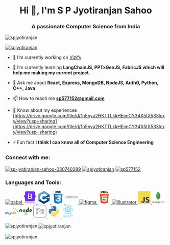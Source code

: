 <h1 align="center">Hi 👋, I'm S P Jyotiranjan Sahoo</h1>
<h3 align="center">A passionate Computer Science from India</h3>

<p align="left"> <img src="https://komarev.com/ghpvc/?username=spjyotiranjan&label=Profile%20views&color=0e75b6&style=flat" alt="spjyotiranjan" /> </p>

<p align="left"> <a href="https://github.com/ryo-ma/github-profile-trophy"><img src="https://github-profile-trophy.vercel.app/?username=spjyotiranjan" alt="spjyotiranjan" /></a> </p>

- 🔭 I’m currently working on [Vizify](https://github.com/kalviumcommunity/S54_JyotiranjanSahoo_Capstone_Vizify)

- 🌱 I’m currently learning **LangChainJS, PPTxGenJS, FabricJS which will help me making my current project.**

- 💬 Ask me about **React, Express, MongoDB, NodeJS, Auth0, Python, C++, Java**

- 📫 How to reach me **sp577152@gmail.com**

- 📄 Know about my experiences [https://drive.google.com/file/d/1h5nya2HKTTLkkHEimCY34X5tX533lcxy/view?usp=sharing](https://drive.google.com/file/d/1h5nya2HKTTLkkHEimCY34X5tX533lcxy/view?usp=sharing)

- ⚡ Fun fact **I think I can know all of Computer Science Engineering**

<h3 align="left">Connect with me:</h3>
<p align="left">
<a href="https://linkedin.com/in/sp-jyotiranjan-sahoo-030740289" target="blank"><img align="center" src="https://raw.githubusercontent.com/rahuldkjain/github-profile-readme-generator/master/src/images/icons/Social/linked-in-alt.svg" alt="sp-jyotiranjan-sahoo-030740289" height="30" width="40" /></a>
<a href="https://instagram.com/spjyotiranjan" target="blank"><img align="center" src="https://raw.githubusercontent.com/rahuldkjain/github-profile-readme-generator/master/src/images/icons/Social/instagram.svg" alt="spjyotiranjan" height="30" width="40" /></a>
<a href="https://www.hackerrank.com/sp577152" target="blank"><img align="center" src="https://raw.githubusercontent.com/rahuldkjain/github-profile-readme-generator/master/src/images/icons/Social/hackerrank.svg" alt="sp577152" height="30" width="40" /></a>
</p>

<h3 align="left">Languages and Tools:</h3>
<p align="left"> <a href="https://babeljs.io/" target="_blank" rel="noreferrer"> <img src="https://www.vectorlogo.zone/logos/babeljs/babeljs-icon.svg" alt="babel" width="40" height="40"/> </a> <a href="https://getbootstrap.com" target="_blank" rel="noreferrer"> <img src="https://raw.githubusercontent.com/devicons/devicon/master/icons/bootstrap/bootstrap-plain-wordmark.svg" alt="bootstrap" width="40" height="40"/> </a> <a href="https://www.w3schools.com/cpp/" target="_blank" rel="noreferrer"> <img src="https://raw.githubusercontent.com/devicons/devicon/master/icons/cplusplus/cplusplus-original.svg" alt="cplusplus" width="40" height="40"/> </a> <a href="https://www.w3schools.com/css/" target="_blank" rel="noreferrer"> <img src="https://raw.githubusercontent.com/devicons/devicon/master/icons/css3/css3-original-wordmark.svg" alt="css3" width="40" height="40"/> </a> <a href="https://expressjs.com" target="_blank" rel="noreferrer"> <img src="https://raw.githubusercontent.com/devicons/devicon/master/icons/express/express-original-wordmark.svg" alt="express" width="40" height="40"/> </a> <a href="https://www.figma.com/" target="_blank" rel="noreferrer"> <img src="https://www.vectorlogo.zone/logos/figma/figma-icon.svg" alt="figma" width="40" height="40"/> </a> <a href="https://www.w3.org/html/" target="_blank" rel="noreferrer"> <img src="https://raw.githubusercontent.com/devicons/devicon/master/icons/html5/html5-original-wordmark.svg" alt="html5" width="40" height="40"/> </a> <a href="https://www.adobe.com/in/products/illustrator.html" target="_blank" rel="noreferrer"> <img src="https://www.vectorlogo.zone/logos/adobe_illustrator/adobe_illustrator-icon.svg" alt="illustrator" width="40" height="40"/> </a> <a href="https://developer.mozilla.org/en-US/docs/Web/JavaScript" target="_blank" rel="noreferrer"> <img src="https://raw.githubusercontent.com/devicons/devicon/master/icons/javascript/javascript-original.svg" alt="javascript" width="40" height="40"/> </a> <a href="https://www.mongodb.com/" target="_blank" rel="noreferrer"> <img src="https://raw.githubusercontent.com/devicons/devicon/master/icons/mongodb/mongodb-original-wordmark.svg" alt="mongodb" width="40" height="40"/> </a> <a href="https://www.mysql.com/" target="_blank" rel="noreferrer"> <img src="https://raw.githubusercontent.com/devicons/devicon/master/icons/mysql/mysql-original-wordmark.svg" alt="mysql" width="40" height="40"/> </a> <a href="https://nodejs.org" target="_blank" rel="noreferrer"> <img src="https://raw.githubusercontent.com/devicons/devicon/master/icons/nodejs/nodejs-original-wordmark.svg" alt="nodejs" width="40" height="40"/> </a> <a href="https://www.photoshop.com/en" target="_blank" rel="noreferrer"> <img src="https://raw.githubusercontent.com/devicons/devicon/master/icons/photoshop/photoshop-line.svg" alt="photoshop" width="40" height="40"/> </a> <a href="https://www.python.org" target="_blank" rel="noreferrer"> <img src="https://raw.githubusercontent.com/devicons/devicon/master/icons/python/python-original.svg" alt="python" width="40" height="40"/> </a> <a href="https://reactjs.org/" target="_blank" rel="noreferrer"> <img src="https://raw.githubusercontent.com/devicons/devicon/master/icons/react/react-original-wordmark.svg" alt="react" width="40" height="40"/> </a> </p>

<p><img align="left" src="https://github-readme-stats.vercel.app/api/top-langs?username=spjyotiranjan&show_icons=true&locale=en&layout=compact" alt="spjyotiranjan" /></p>

<p>&nbsp;<img align="center" src="https://github-readme-stats.vercel.app/api?username=spjyotiranjan&show_icons=true&locale=en" alt="spjyotiranjan" /></p>

<p><img align="center" src="https://github-readme-streak-stats.herokuapp.com/?user=spjyotiranjan&" alt="spjyotiranjan" /></p>
